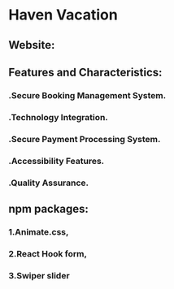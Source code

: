 # Haven Vacation

## Website: 


## Features and Characteristics:
### .Secure Booking Management System.

### .Technology Integration.

### .Secure Payment Processing System.

### .Accessibility Features.

 ### .Quality Assurance.

## npm packages:

### 1.Animate.css,

### 2.React Hook form,

### 3.Swiper slider